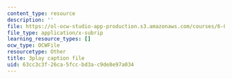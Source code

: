 ```yaml
---
content_type: resource
description: ''
file: https://ol-ocw-studio-app-production.s3.amazonaws.com/courses/6-042j-mathematics-for-computer-science-spring-2015/63cc3c3f26ca5fccbd3ac9de8e97a034_yzKPotFLfsc.vtt
file_type: application/x-subrip
learning_resource_types: []
ocw_type: OCWFile
resourcetype: Other
title: 3play caption file
uid: 63cc3c3f-26ca-5fcc-bd3a-c9de8e97a034
---
```

